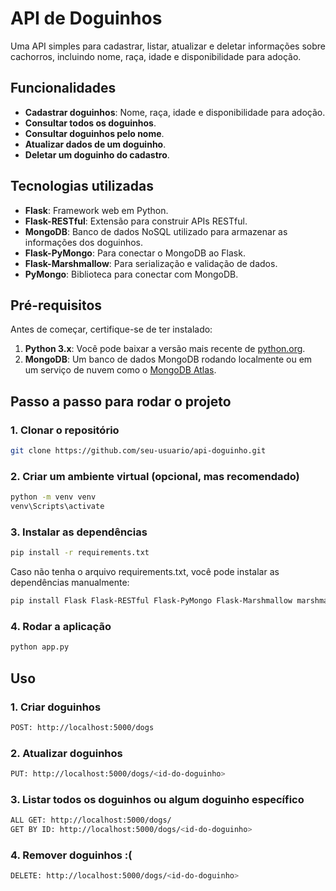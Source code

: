 # API de Doguinhos

Uma API simples para cadastrar, listar, atualizar e deletar informações sobre cachorros, incluindo nome, raça, idade e disponibilidade para adoção.

## Funcionalidades

- **Cadastrar doguinhos**: Nome, raça, idade e disponibilidade para adoção.
- **Consultar todos os doguinhos**.
- **Consultar doguinhos pelo nome**.
- **Atualizar dados de um doguinho**.
- **Deletar um doguinho do cadastro**.

## Tecnologias utilizadas

- **Flask**: Framework web em Python.
- **Flask-RESTful**: Extensão para construir APIs RESTful.
- **MongoDB**: Banco de dados NoSQL utilizado para armazenar as informações dos doguinhos.
- **Flask-PyMongo**: Para conectar o MongoDB ao Flask.
- **Flask-Marshmallow**: Para serialização e validação de dados.
- **PyMongo**: Biblioteca para conectar com MongoDB.

## Pré-requisitos

Antes de começar, certifique-se de ter instalado:

1. **Python 3.x**: Você pode baixar a versão mais recente de [python.org](https://www.python.org/downloads/).
2. **MongoDB**: Um banco de dados MongoDB rodando localmente ou em um serviço de nuvem como o [MongoDB Atlas](https://www.mongodb.com/cloud/atlas).

## Passo a passo para rodar o projeto

### 1. Clonar o repositório

```bash
git clone https://github.com/seu-usuario/api-doguinho.git
```

### 2. Criar um ambiente virtual (opcional, mas recomendado)

```bash
python -m venv venv
venv\Scripts\activate
```

### 3. Instalar as dependências

```bash
pip install -r requirements.txt
```
Caso não tenha o arquivo requirements.txt, você pode instalar as dependências manualmente:

```bash
pip install Flask Flask-RESTful Flask-PyMongo Flask-Marshmallow marshmallow-sqlalchemy pymongo
```

### 4. Rodar a aplicação

```bash
python app.py
```

## Uso

### 1. Criar doguinhos
```bash
POST: http://localhost:5000/dogs
```

### 2. Atualizar doguinhos 
```bash
PUT: http://localhost:5000/dogs/<id-do-doguinho>
```

### 3. Listar todos os doguinhos ou algum doguinho específico 
```bash
ALL GET: http://localhost:5000/dogs/
GET BY ID: http://localhost:5000/dogs/<id-do-doguinho>
```

### 4. Remover doguinhos :(
```bash
DELETE: http://localhost:5000/dogs/<id-do-doguinho>
```